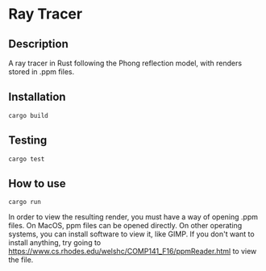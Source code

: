 # Ray Tracer

## Description

A ray tracer in Rust following the Phong reflection model, with renders stored in .ppm files.

## Installation

`cargo build`

## Testing

`cargo test`

## How to use

`cargo run`

In order to view the resulting render, you must have a way of opening .ppm files. On MacOS, ppm files can be opened directly. On other operating systems, you can install software to view it, like GIMP. If you don't want to install anything, try going to https://www.cs.rhodes.edu/welshc/COMP141_F16/ppmReader.html to view the file.

